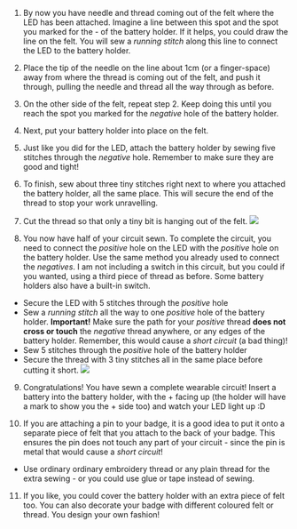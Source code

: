 1. By now you have needle and thread coming out of the felt where the LED has been attached. Imagine a line between this spot and the spot you marked for the - of the battery holder. If it helps, you could draw the line on the felt. You will sew a *running stitch* along this line to connect the LED to the battery holder. 

2. Place the tip of the needle on the line about 1cm (or a finger-space) away from where the thread is coming out of the felt, and push it through, pulling the needle and thread all the way through as before.

3. On the other side of the felt, repeat step 2. Keep doing this until you reach the spot you marked for the *negative* hole of the battery holder.

4. Next, put your battery holder into place on the felt.

5. Just like you did for the LED, attach the battery holder by sewing five stitches through the *negative* hole. Remember to make sure they are good and tight!

6. To finish, sew about three tiny stitches right next to where you attached the battery holder, all the same place. This will secure the end of the thread to stop your work unravelling.

7. Cut the thread so that only a tiny bit is hanging out of the felt. ![](/assets/tinny_beside_triple_100_650.png)

8. You now have half of your circuit sewn. To complete the circuit, you need to connect the *positive* hole on the LED with the *positive* hole on the battery holder. Use the same method you already used to connect the *negatives*. I am not including a switch in this circuit, but you could if you wanted, using a third piece of thread as before. Some battery holders also have a built-in switch.
 * Secure the LED with 5 stitches through the *positive* hole
 * Sew a *running stitch* all the way to one *positive* hole of the battery holder. **Important!** Make sure the path for your *positive* thread **does not cross or touch** the *negative* thread anywhere, or any edges of the battery holder. Remember, this would cause a *short circuit* (a bad thing)!
 * Sew 5 stitches through the *positive* hole of the battery holder
 * Secure the thread with 3 tiny stitches all in the same place before cutting it short.
![](/assets/sewing_complete_double_100_650.png)
 
9. Congratulations! You have sewn a complete wearable circuit! Insert a battery into the battery holder, with the + facing up (the holder will have a mark to show you the + side too) and watch your LED light up :D

10. If you are attaching a pin to your badge, it is a good idea to put it onto a separate piece of felt that you attach to the back of your badge. This ensures the pin does not touch any part of your circuit - since the pin is metal that would cause a _short circuit_! 
 * Use ordinary ordinary embroidery thread or any plain thread for the extra sewing - or you could use glue or tape instead of sewing. 
 
11. If you like, you could cover the battery holder with an extra piece of felt too. You can also decorate your badge with different coloured felt or thread. You design your own fashion!


